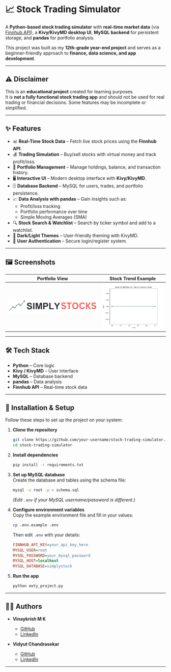 # 📈 Stock Trading Simulator

A **Python-based stock trading simulator** with **real-time market data** (via [Finnhub API](https://finnhub.io/)), a **Kivy/KivyMD desktop UI**, **MySQL backend** for persistent storage, and **pandas** for portfolio analysis.

This project was built as my **12th-grade year-end project** and serves as a beginner-friendly approach to **finance, data science, and app development**.

---

## ⚠️ Disclaimer

This is an **educational project** created for learning purposes.  
It is **not a fully functional stock trading app** and should not be used for real trading or financial decisions. Some features may be incomplete or simplified.

---

## ✨ Features

- 📊 **Real-Time Stock Data** – Fetch live stock prices using the **Finnhub API**.
- 💰 **Trading Simulation** – Buy/sell stocks with virtual money and track profit/loss.
- 📂 **Portfolio Management** – Manage holdings, balance, and transaction history.
- 🖥 **Interactive UI** – Modern desktop interface with **Kivy/KivyMD**.
- 🗄 **Database Backend** – MySQL for users, trades, and portfolio persistence.
- 📈 **Data Analysis with pandas** – Gain insights such as:
  - Profit/loss tracking
  - Portfolio performance over time
  - Simple Moving Averages (SMA)
- 🔍 **Stock Search & Watchlist** – Search by ticker symbol and add to a watchlist.
- 🎨 **Dark/Light Themes** – User-friendly theming with KivyMD.
- 🔐 **User Authentication** – Secure login/register system.

---

## 🖼 Screenshots

| Portfolio View                    | Stock Trend Example |
| --------------------------------- | ------------------- |
| ![Portfolio](simplystocklogo.png) | ![Plot](plot.png)   |

---

## 🛠 Tech Stack

- **Python** – Core logic
- **Kivy / KivyMD** – User interface
- **MySQL** – Database backend
- **pandas** – Data analysis
- **Finnhub API** – Real-time stock data

---

## 🚀 Installation & Setup

Follow these steps to set up the project on your system:

1. **Clone the repository**

   ```bash
   git clone https://github.com/your-username/stock-trading-simulator.git
   cd stock-trading-simulator
   ```

2. **Install dependencies**

   ```bash
   pip install -r requirements.txt
   ```

3. **Set up MySQL database**  
   Create the database and tables using the schema file:

   ```bash
   mysql -u root -p < schema.sql
   ```

   _(Edit `.env` if your MySQL username/password is different.)_

4. **Configure environment variables**  
   Copy the example environment file and fill in your values:

   ```bash
   cp .env.example .env
   ```

   Then edit `.env` with your details:

   ```ini
   FINNHUB_API_KEY=your_api_key_here
   MYSQL_USER=root
   MYSQL_PASSWORD=your_mysql_password
   MYSQL_HOST=localhost
   MYSQL_DATABASE=simplystock
   ```

5. **Run the app**
   ```bash
   python eoty_project.py
   ```

---

## 👨‍💻 Authors

- **Vinaykrish M K**

  - [GitHub](https://github.com/vin-404)
  - [LinkedIn](https://www.linkedin.com/in/vinaykrishmk)

- **Vidyut Chandrasekar**
  - [GitHub](https://github.com/XNightrider772X)
  - [LinkedIn](https://www.linkedin.com/in/vidyut-chandrasekar-482926387/)

---
